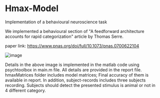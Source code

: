 # Hmax-Model
Implementation of a behavioural neuroscience task

We implemented a behavioural section of "A feedforward architecture accounts for rapid categorization" article by Thomas Serre.

paper link: https://www.pnas.org/doi/full/10.1073/pnas.0700622104

![image](https://github.com/mohamadH80/Hmax-Model/assets/84089279/58220fda-b258-4dda-b478-4bb5708fd0c5)


Details in the above image is implemented in the matlab code using psychtoolbox in main.m file. All details are provided in the report file. hmaxMatrices folder includes model matrices; Final accuracy of them is available in report. In addition, subject-records includes three subjects recording. Subjects should detect the presented stimulus is animal or not in 4 different category.
